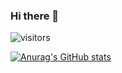 ### Hi there 👋

![visitors](https://visitor-badge.glitch.me/badge?page_id=page.id)

[![Anurag's GitHub stats](https://github-readme-stats.vercel.app/api?username=marcoshmendes)](https://github.com/anuraghazra/github-readme-stats)

